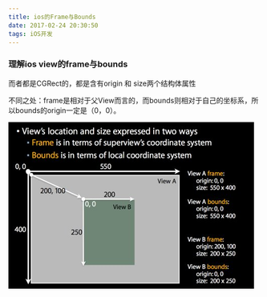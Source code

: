 ```yaml
---
title: ios的Frame与Bounds
date: 2017-02-24 20:30:50
tags: iOS开发
---
```


### 理解ios view的frame与bounds

而者都是CGRect的，都是含有origin 和 size两个结构体属性

不同之处：frame是相对于父View而言的，而bounds则相对于自己的坐标系，所以bounds的origin一定是（0，0）。

![](https://github.com/JackPanda8/ImageHosting/blob/master/frame&bounds.jpg?raw=true)


